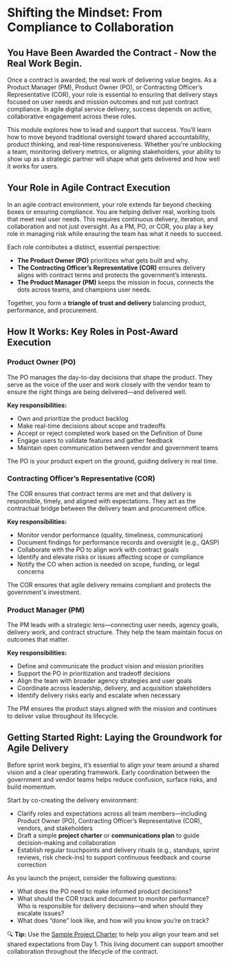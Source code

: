 # Shifting the Mindset: From Compliance to Collaboration 

## You Have Been Awarded the Contract - Now the Real Work Begin. 

Once a contract is awarded, the real work of delivering value begins. As a Product Manager (PM), Product Owner (PO), or Contracting Officer’s Representative (COR), your role is essential to ensuring that delivery stays focused on user needs and mission outcomes and not just contract compliance. In agile digital service delivery, success depends on active, collaborative engagement across these roles.

This module explores how to lead and support that success. You’ll learn how to move beyond traditional oversight toward shared accountability, product thinking, and real-time responsiveness. Whether you're unblocking a team, monitoring delivery metrics, or aligning stakeholders, your ability to show up as a strategic partner will shape what gets delivered and how well it works for users.

## Your Role in Agile Contract Execution

In an agile contract environment, your role extends far beyond checking boxes or ensuring compliance. You are helping deliver real, working tools that meet real user needs. This requires continuous delivery, iteration, and collaboration and not just oversight. As a PM, PO, or COR, you play a key role in managing risk while ensuring the team has what it needs to succeed.

Each role contributes a distinct, essential perspective:

* **The Product Owner (PO)** prioritizes what gets built and why.  
* **The Contracting Officer’s Representative (COR)** ensures delivery aligns with contract terms and protects the government’s interests.  
* **The Product Manager (PM)** keeps the mission in focus, connects the dots across teams, and champions user needs.

Together, you form a **triangle of trust and delivery** balancing product, performance, and procurement.

## How It Works: Key Roles in Post-Award Execution

### Product Owner (PO)

The PO manages the day-to-day decisions that shape the product. They serve as the voice of the user and work closely with the vendor team to ensure the right things are being delivered—and delivered well.

**Key responsibilities:**

* Own and prioritize the product backlog  
* Make real-time decisions about scope and tradeoffs  
* Accept or reject completed work based on the Definition of Done  
* Engage users to validate features and gather feedback  
* Maintain open communication between vendor and government teams

The PO is your product expert on the ground, guiding delivery in real time.

### Contracting Officer’s Representative (COR)

The COR ensures that contract terms are met and that delivery is responsible, timely, and aligned with expectations. They act as the contractual bridge between the delivery team and procurement office.

**Key responsibilities:**

* Monitor vendor performance (quality, timeliness, communication)  
* Document findings for performance records and oversight (e.g., QASP)  
* Collaborate with the PO to align work with contract goals  
* Identify and elevate risks or issues affecting scope or compliance  
* Notify the CO when action is needed on scope, funding, or legal concerns

The COR ensures that agile delivery remains compliant and protects the government's investment.

### Product Manager (PM)

The PM leads with a strategic lens—connecting user needs, agency goals, delivery work, and contract structure. They help the team maintain focus on outcomes that matter.

**Key responsibilities:**

* Define and communicate the product vision and mission priorities  
* Support the PO in prioritization and tradeoff decisions  
* Align the team with broader agency strategies and user goals  
* Coordinate across leadership, delivery, and acquisition stakeholders  
* Identify delivery risks early and escalate when necessary

The PM ensures the product stays aligned with the mission and continues to deliver value throughout its lifecycle.

## Getting Started Right: Laying the Groundwork for Agile Delivery 

Before sprint work begins, it’s essential to align your team around a shared vision and a clear operating framework. Early coordination between the government and vendor teams helps reduce confusion, surface risks, and build momentum.

Start by co-creating the delivery environment:

* Clarify roles and expectations across all team members—including Product Owner (PO), Contracting Officer’s Representative (COR), vendors, and stakeholders  
* Draft a simple **project charter** or **communications plan** to guide decision-making and collaboration  
* Establish regular touchpoints and delivery rituals (e.g., standups, sprint reviews, risk check-ins) to support continuous feedback and course correction

As you launch the project, consider the following questions:

* What does the PO need to make informed product decisions?  
* What should the COR track and document to monitor performance?  
  Who is responsible for delivery decisions—and when should they escalate issues?  
* What does “done” look like, and how will you know you’re on track?

🔍 **Tip:** Use the [Sample Project Charter](https://github.com/usds/ditap-curriculum-update/blob/main/3_Curriculum/3C_DITAP-Adaptation-Curriculum/3C.1_DITAP-Product-Thinking-And-Acquistions-Curriculum/Module%204/Artifact%3A%20Digital%20Service%20Project%20Charter.md) to help you align your team and set shared expectations from Day 1\. This living document can support smoother collaboration throughout the lifecycle of the contract.

